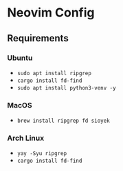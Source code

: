 # Neovim Config

## Requirements

### Ubuntu
- `sudo apt install ripgrep`
- `cargo install fd-find`
- `sudo apt install python3-venv -y`

### MacOS
- `brew install ripgrep fd sioyek`

### Arch Linux
- `yay -Syu ripgrep`
- `cargo install fd-find`
